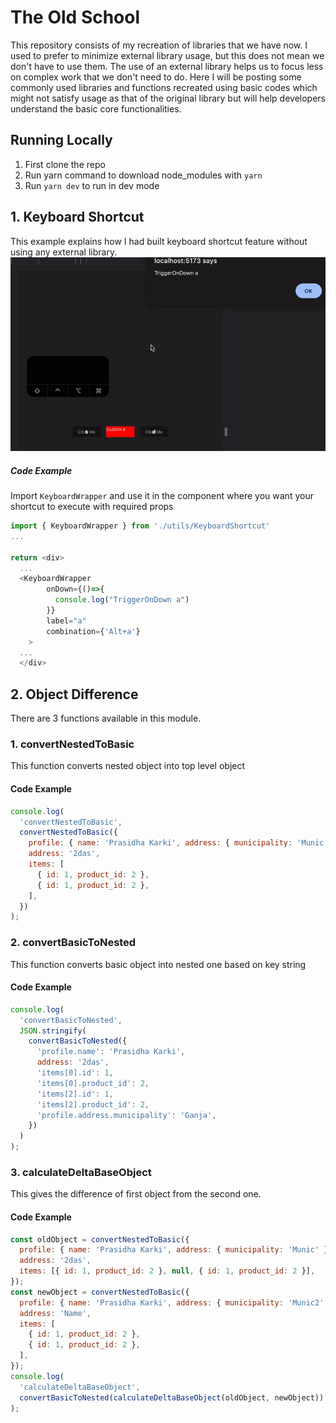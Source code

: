 # The Old School

This repository consists of my recreation of libraries that we have now. I used to prefer to minimize external library usage, but this does not mean we don't have to use them. The use of an external library helps us to focus less on complex work that we don't need to do. Here I will be posting some commonly used libraries and functions recreated using basic codes which might not satisfy usage as that of the original library but will help developers understand the basic core functionalities.

## Running Locally

1. First clone the repo
2. Run yarn command to download node_modules with `yarn`
3. Run `yarn dev` to run in dev mode

## 1. Keyboard Shortcut

This example explains how I had built keyboard shortcut feature without using any external library.
![](./example/assets/playback.gif)

##### Code Example

Import `KeyboardWrapper` and use it in the component where you want your shortcut to execute with required props

```javascript
import { KeyboardWrapper } from './utils/KeyboardShortcut'
...

return <div>
  ...
  <KeyboardWrapper
        onDown={()=>{
          console.log("TriggerOnDown a")
        }}
        label="a"
        combination={'Alt+a'}
    >
  ...
  </div>
```

## 2. Object Difference

There are 3 functions available in this module.

### 1. convertNestedToBasic

This function converts nested object into top level object

#### Code Example

```js
console.log(
  'convertNestedToBasic',
  convertNestedToBasic({
    profile: { name: 'Prasidha Karki', address: { municipality: 'Munic' } },
    address: '2das',
    items: [
      { id: 1, product_id: 2 },
      { id: 1, product_id: 2 },
    ],
  })
);
```

### 2. convertBasicToNested

This function converts basic object into nested one based on key string

#### Code Example

```js
console.log(
  'convertBasicToNested',
  JSON.stringify(
    convertBasicToNested({
      'profile.name': 'Prasidha Karki',
      address: '2das',
      'items[0].id': 1,
      'items[0].product_id': 2,
      'items[2].id': 1,
      'items[2].product_id': 2,
      'profile.address.municipality': 'Ganja',
    })
  )
);
```

### 3. calculateDeltaBaseObject

This gives the difference of first object from the second one.

#### Code Example

```js
const oldObject = convertNestedToBasic({
  profile: { name: 'Prasidha Karki', address: { municipality: 'Munic' } },
  address: '2das',
  items: [{ id: 1, product_id: 2 }, null, { id: 1, product_id: 2 }],
});
const newObject = convertNestedToBasic({
  profile: { name: 'Prasidha Karki', address: { municipality: 'Munic2', ward: 2 } },
  address: 'Name',
  items: [
    { id: 1, product_id: 2 },
    { id: 1, product_id: 2 },
  ],
});
console.log(
  'calculateDeltaBaseObject',
  convertBasicToNested(calculateDeltaBaseObject(oldObject, newObject))
);
```
